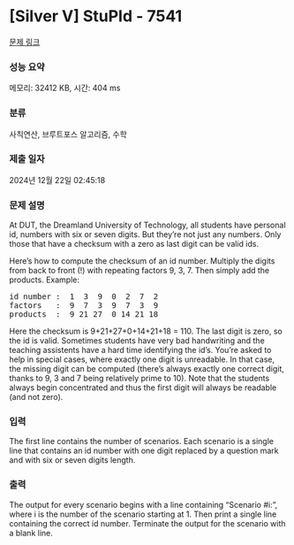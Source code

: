 # [Silver V] StuPId - 7541 

[문제 링크](https://www.acmicpc.net/problem/7541) 

### 성능 요약

메모리: 32412 KB, 시간: 404 ms

### 분류

사칙연산, 브루트포스 알고리즘, 수학

### 제출 일자

2024년 12월 22일 02:45:18

### 문제 설명

<p>At DUT, the Dreamland University of Technology, all students have personal id, numbers with six or seven digits. But they’re not just any numbers. Only those that have a checksum with a zero as last digit can be valid ids.</p>

<p>Here’s how to compute the checksum of an id number. Multiply the digits from back to front (!) with repeating factors 9, 3, 7. Then simply add the products. Example:</p>

<pre>id number :  1  3  9  0  2  7  2
factors   :  9  7  3  9  7  3  9
products  :  9 21 27  0 14 21 18</pre>

<p>Here the checksum is 9+21+27+0+14+21+18 = 110. The last digit is zero, so the id is valid. Sometimes students have very bad handwriting and the teaching assistents have a hard time identifying the id’s. You’re asked to help in special cases, where exactly one digit is unreadable. In that case, the missing digit can be computed (there’s always exactly one correct digit, thanks to 9, 3 and 7 being relatively prime to 10). Note that the students always begin concentrated and thus the first digit will always be readable (and not zero).</p>

### 입력 

 <p>The first line contains the number of scenarios. Each scenario is a single line that contains an id number with one digit replaced by a question mark and with six or seven digits length.</p>

### 출력 

 <p>The output for every scenario begins with a line containing “Scenario #i:”, where i is the number of the scenario starting at 1. Then print a single line containing the correct id number. Terminate the output for the scenario with a blank line.</p>

